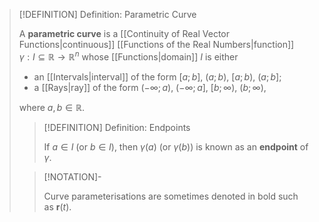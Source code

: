 >[!DEFINITION] Definition: Parametric Curve
>
>A **parametric curve** is a [[Continuity of Real Vector Functions|continuous]] [[Functions of the Real Numbers|function]] $\gamma: I \subseteq \mathbb{R} \to \mathbb{R}^n$ whose [[Functions|domain]] $I$ is either
>- an [[Intervals|interval]] of the form $[a;b]$, $(a;b)$, $[a;b)$, $(a;b]$;
>- a [[Rays|ray]] of the form $(-\infty; a)$, $(-\infty; a]$, $[b; \infty)$, $(b; \infty)$,
>
>where $a, b \in \mathbb{R}$.
>
>>[!DEFINITION] Definition: Endpoints
>>
>>If $a \in I$ (or $b \in I$), then $\gamma(a)$ (or $\gamma(b)$) is known as an **endpoint** of $\gamma$.
>> 
>
>>[!NOTATION]-
>>
>>Curve parameterisations are sometimes denoted in bold such as $\mathbf{r}(t)$.
>>
>